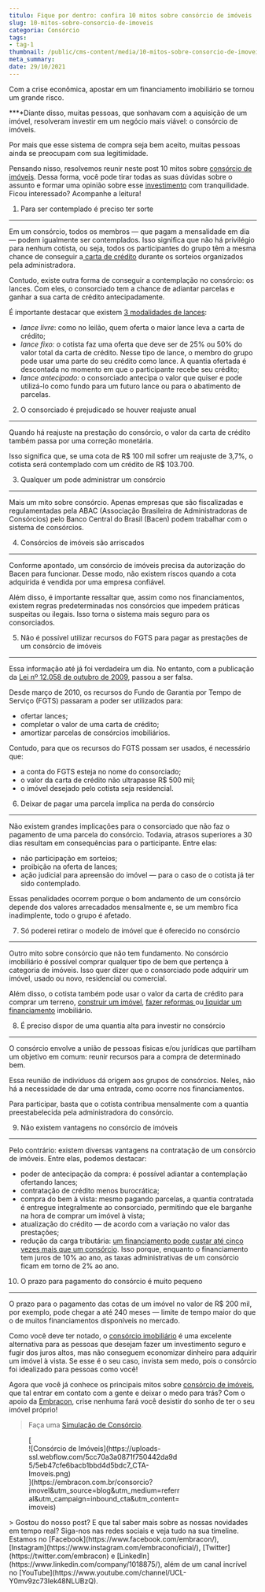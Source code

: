 ```yaml
---
titulo: Fique por dentro: confira 10 mitos sobre consórcio de imóveis
slug: 10-mitos-sobre-consorcio-de-imoveis
categoria: Consórcio
tags:
- tag-1
thumbnail: /public/cms-content/media/10-mitos-sobre-consorcio-de-imoveis.jpg
meta_summary: 
date: 29/10/2021
---
```

Com a crise econômica, apostar em um financiamento imobiliário se tornou um grande risco.

**‍**Diante disso, muitas pessoas, que sonhavam com a aquisição de um imóvel, resolveram investir em um negócio mais viável: o consórcio de imóveis.

Por mais que esse sistema de compra seja bem aceito, muitas pessoas ainda se preocupam com sua legitimidade.

Pensando nisso, resolvemos reunir neste post 10 mitos sobre [consórcio de imóveis](https://www.embracon.com.br/consorcio-de-imoveis). Dessa forma, você pode tirar todas as suas dúvidas sobre o assunto e formar uma opinião sobre esse [investimento](https://www.embracon.com.br/blog/8-motivos-que-comprovam-que-consorcio-e-investimento) com tranquilidade. Ficou interessado? Acompanhe a leitura!

1. Para ser contemplado é preciso ter sorte
-------------------------------------------

Em um consórcio, todos os membros — que pagam a mensalidade em dia — podem igualmente ser contemplados. Isso significa que não há privilégio para nenhum cotista, ou seja, todos os participantes do grupo têm a mesma chance de conseguir a[ carta de crédito](https://www.embracon.com.br/conhecaoconsorcio/o-que-e-carta-de-credito) durante os sorteios organizados pela administradora.

Contudo, existe outra forma de conseguir a contemplação no consórcio: os lances. Com eles, o consorciado tem a chance de adiantar parcelas e ganhar a sua carta de crédito antecipadamente.

É importante destacar que existem [3 modalidades de lances](https://www.embracon.com.br/conhecaoconsorcio/o-que-e-o-lance):

- *lance livre*: como no leilão, quem oferta o maior lance leva a carta de crédito;
- *lance fixo:* o cotista faz uma oferta que deve ser de 25% ou 50% do valor total da carta de crédito. Nesse tipo de lance, o membro do grupo pode usar uma parte do seu crédito como lance. A quantia ofertada é descontada no momento em que o participante recebe seu crédito;
- *lance antecipado:* o consorciado antecipa o valor que quiser e pode utilizá-lo como fundo para um futuro lance ou para o abatimento de parcelas.

2. O consorciado é prejudicado se houver reajuste anual
-------------------------------------------------------

Quando há reajuste na prestação do consórcio, o valor da carta de crédito também passa por uma correção monetária.

Isso significa que, se uma cota de R$ 100 mil sofrer um reajuste de 3,7%, o cotista será contemplado com um crédito de R$ 103.700.

3. Qualquer um pode administrar um consórcio
--------------------------------------------

Mais um mito sobre consórcio. Apenas empresas que são fiscalizadas e regulamentadas pela ABAC (Associação Brasileira de Administradoras de Consórcios) pelo Banco Central do Brasil (Bacen) podem trabalhar com o sistema de consórcios.

4. Consórcios de imóveis são arriscados
---------------------------------------

Conforme apontado, um consórcio de imóveis precisa da autorização do Bacen para funcionar. Desse modo, não existem riscos quando a cota adquirida é vendida por uma empresa confiável.

Além disso, é importante ressaltar que, assim como nos financiamentos, existem regras predeterminadas nos consórcios que impedem práticas suspeitas ou ilegais. Isso torna o sistema mais seguro para os consorciados.

5. Não é possível utilizar recursos do FGTS para pagar as prestações de um consórcio de imóveis
-----------------------------------------------------------------------------------------------

Essa informação até já foi verdadeira um dia. No entanto, com a publicação da [Lei nº 12.058 de outubro de 2009](http://www.planalto.gov.br/ccivil_03/_ato2007-2010/2009/lei/l12058.htm), passou a ser falsa.

Desde março de 2010, os recursos do Fundo de Garantia por Tempo de Serviço (FGTS) passaram a poder ser utilizados para:

- ofertar lances;
- completar o valor de uma carta de crédito;
- amortizar parcelas de consórcios imobiliários.

Contudo, para que os recursos do FGTS possam ser usados, é necessário que:

- a conta do FGTS esteja no nome do consorciado;
- o valor da carta de crédito não ultrapasse R$ 500 mil;
- o imóvel desejado pelo cotista seja residencial.

6. Deixar de pagar uma parcela implica na perda do consórcio
------------------------------------------------------------

Não existem grandes implicações para o consorciado que não faz o pagamento de uma parcela do consórcio. Todavia, atrasos superiores a 30 dias resultam em consequências para o participante. Entre elas:

- não participação em sorteios;
- proibição na oferta de lances;
- ação judicial para apreensão do imóvel — para o caso de o cotista já ter sido contemplado.

Essas penalidades ocorrem porque o bom andamento de um consórcio depende dos valores arrecadados mensalmente e, se um membro fica inadimplente, todo o grupo é afetado.

7. Só poderei retirar o modelo de imóvel que é oferecido no consórcio
---------------------------------------------------------------------

Outro mito sobre consórcio que não tem fundamento. No consórcio imobiliário é possível comprar qualquer tipo de bem que pertença à categoria de imóveis. Isso quer dizer que o consorciado pode adquirir um imóvel, usado ou novo, residencial ou comercial.

Além disso, o cotista também pode usar o valor da carta de crédito para comprar um terreno, [construir um imóvel](https://www.embracon.com.br/blog/como-construir-a-casa-dos-sonhos-guia-completo), [fazer reformas ](https://www.embracon.com.br/blog/consorcio-reforma-embracon-por-que-e-uma-boa-opcao)ou[ liquidar um financiamento](https://www.embracon.com.br/blog/quitacao-de-financiamento-como-usar-a-carta-de-credito) imobiliário.

8. É preciso dispor de uma quantia alta para investir no consórcio
------------------------------------------------------------------

O consórcio envolve a união de pessoas físicas e/ou jurídicas que partilham um objetivo em comum: reunir recursos para a compra de determinado bem.

Essa reunião de indivíduos dá origem aos grupos de consórcios. Neles, não há a necessidade de dar uma entrada, como ocorre nos financiamentos.

Para participar, basta que o cotista contribua mensalmente com a quantia preestabelecida pela administradora do consórcio.

9. Não existem vantagens no consórcio de imóveis
------------------------------------------------

Pelo contrário: existem diversas vantagens na contratação de um consórcio de imóveis. Entre elas, podemos destacar:

- poder de antecipação da compra: é possível adiantar a contemplação ofertando lances;
- contratação de crédito menos burocrática;
- compra do bem à vista: mesmo pagando parcelas, a quantia contratada é entregue integralmente ao consorciado, permitindo que ele barganhe na hora de comprar um imóvel à vista;
- atualização do crédito — de acordo com a variação no valor das prestações;
- redução da carga tributária: [um financiamento pode custar até cinco vezes mais que um consórcio](https://gauchazh.clicrbs.com.br/economia/conteudo-publicitario/2018/04/consorcio-pode-ser-ate-cinco-vezes-mais-barato-que-financiamento-cjgcp23qd02f601qosgviu347.html). Isso porque, enquanto o financiamento tem juros de 10% ao ano, as taxas administrativas de um consórcio ficam em torno de 2% ao ano.

10. O prazo para pagamento do consórcio é muito pequeno
-------------------------------------------------------

O prazo para o pagamento das cotas de um imóvel no valor de R$ 200 mil, por exemplo, pode chegar a até 240 meses — limite de tempo maior do que o de muitos financiamentos disponíveis no mercado.

Como você deve ter notado, o [consórcio imobiliário](https://www.embracon.com.br/blog/guia-completo-consorcio-imobiliario) é uma excelente alternativa para as pessoas que desejam fazer um investimento seguro e fugir dos juros altos, mas não conseguem economizar dinheiro para adquirir um imóvel à vista. Se esse é o seu caso, invista sem medo, pois o consórcio foi idealizado para pessoas como você!

Agora que você já conhece os principais mitos sobre [consórcio de imóveis](https://www.embracon.com.br/consorcio-de-imoveis), que tal entrar em contato com a gente e deixar o medo para trás? Com o apoio da [Embracon](https://www.embracon.com.br), crise nenhuma fará você desistir do sonho de ter o seu imóvel próprio!

> Faça uma [Simulação de Consórcio](https://www.embracon.com.br).

<figure class="w-richtext-figure-type-image w-richtext-align-center" style="max-width:310px">[<div>![Consórcio de Imóveis](https://uploads-ssl.webflow.com/5cc70a3a0871f750442da9d5/5eb47cfe6bacb1bbd4d5bdc7_CTA-Imoveis.png)</div>](https://embracon.com.br/consorcio?imovel&utm_source=blog&utm_medium=referral&utm_campaign=inbound_cta&utm_content=imoveis)</figure>> Gostou do nosso post? E que tal saber mais sobre as nossas novidades em tempo real? Siga-nos nas redes sociais e veja tudo na sua timeline. Estamos no [Facebook](https://www.facebook.com/embracon/), [Instagram](https://www.instagram.com/embraconoficial/), [Twitter](https://twitter.com/embracon) e [LinkedIn](https://www.linkedin.com/company/1018875/), além de um canal incrível no [YouTube](https://www.youtube.com/channel/UCL-Y0mv9zc73Iek48NLUBzQ).
